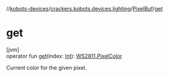 //[kobots-devices](../../../index.md)/[crackers.kobots.devices.lighting](../index.md)/[PixelBuf](index.md)/[get](get.md)

# get

[jvm]\
operator fun [get](get.md)(index: [Int](https://kotlinlang.org/api/latest/jvm/stdlib/kotlin/-int/index.html)): [WS2811.PixelColor](../-w-s2811/-pixel-color/index.md)

Current color for the given pixel.

